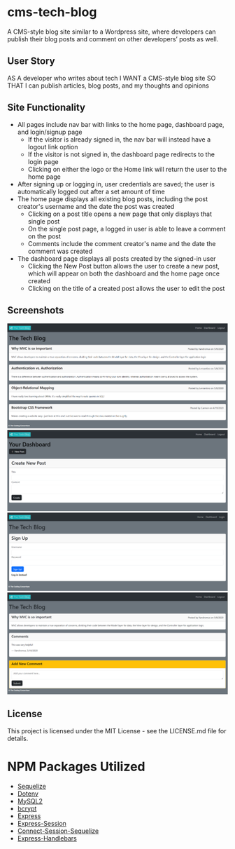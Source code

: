 # cms-tech-blog
A CMS-style blog site similar to a Wordpress site, where developers can publish their blog posts and comment on other developers’ posts as well.

## User Story
AS A developer who writes about tech
I WANT a CMS-style blog site
SO THAT I can publish articles, blog posts, and my thoughts and opinions

## Site Functionality
* All pages include nav bar with links to the home page, dashboard page, and login/signup page
  * If the visitor is already signed in, the nav bar will instead have a logout link option
  * If the visitor is not signed in, the dashboard page redirects to the login page
  * Clicking on either the logo or the Home link will return the user to the home page
* After signing up or logging in, user credentials are saved; the user is automatically logged out after a set amount of time
* The home page displays all existing blog posts, including the post creator's username and the date the post was created
  * Clicking on a post title opens a new page that only displays that single post
  * On the single post page, a logged in user is able to leave a comment on the post
  * Comments include the comment creator's name and the date the comment was created
* The dashboard page displays all posts created by the signed-in user
  * Clicking the New Post button allows the user to create a new post, which will appear on both the dashboard and the home page once created
  * Clicking on the title of a created post allows the user to edit the post

## Screenshots
<img src="./public/images/Screenshot1.png">
<img src="./public/images/Screenshot2.png">
<img src="./public/images/Screenshot3.png">
<img src="./public/images/Screenshot4.png">

## License
This project is licensed under the MIT License - see the LICENSE.md file for details.

# NPM Packages Utilized
- [Sequelize](https://www.npmjs.com/package/sequelize)
- [Dotenv](https://www.npmjs.com/package/dotenv)
- [MySQL2](https://www.npmjs.com/package/mysql)
- [bcrypt](https://www.npmjs.com/package/bcrypt)
- [Express](https://www.npmjs.com/package/express)
- [Express-Session](https://www.npmjs.com/package/express-session)
- [Connect-Session-Sequelize](https://www.npmjs.com/package/connect-session-sequelize)
- [Express-Handlebars](https://www.npmjs.com/package/express-handlebars)